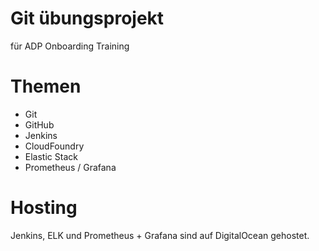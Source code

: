 # Git übungsprojekt
für ADP Onboarding Training

# Themen

- Git
- GitHub
- Jenkins
- CloudFoundry
- Elastic Stack
- Prometheus / Grafana

# Hosting
Jenkins, ELK und Prometheus + Grafana sind auf DigitalOcean gehostet.

